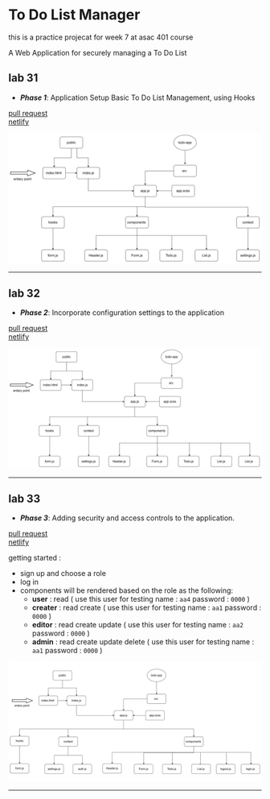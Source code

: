 # To Do List Manager

this is a practice projecat for week 7 at asac 401 course

A Web Application for securely managing a To Do List

## lab 31

- **_Phase 1_**: Application Setup
  Basic To Do List Management, using Hooks

[pull request](https://github.com/hibasalem/todo-app-/pull/2)  
[netlify](https://adoring-cray-134ddc.netlify.app/)

![uml](./lab31.jpg)

---

## lab 32

- **_Phase 2_**: Incorporate configuration settings to the application

[pull request](https://github.com/hibasalem/todo-app-/pull/3)  
[netlify](https://infallible-gates-fed185.netlify.app/)

![uml](./lab32.jpg)

---

## lab 33

- **_Phase 3_**: Adding security and access controls to the application.

[pull request](https://github.com/hibasalem/todo-app-/pull/4)  
[netlify](https://thirsty-euler-c6155e.netlify.app/)

getting started :
* sign up and choose a role 
* log in 
* components will be rendered based on the role as the following: 
    * **user** : read  ( use this user for testing name : `aa4` password : `0000` )
    * **creater** : read create ( use this user for testing name : `aa1` password : `0000` )
    * **editor** : read create update ( use this user for testing name : `aa2` password : `0000` )
    * **admin** : read create update delete  ( use this user for testing name : `aa1` password : `0000` )

![uml](./lab33.jpg)

---
